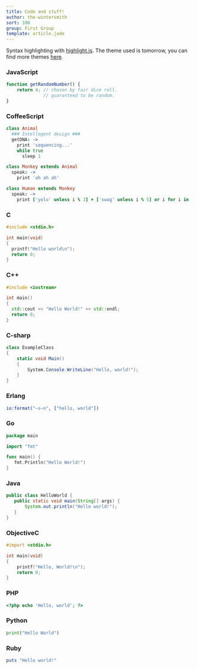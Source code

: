 ```yaml
---
title: Code and stuff!
author: the-wintersmith
sort: 100
group: First Group
template: article.jade
---
```


Syntax highlighting with [highlight.js](http://softwaremaniacs.org/soft/highlight/en/).
The theme used is tomorrow, you can find more themes [here](http://jmblog.github.io/color-themes-for-highlightjs/).

<span class="more"></span>

### JavaScript

```javascript
function getRandomNumber() {
    return 4; // chosen by fair dice roll.
              // guaranteed to be random.
}
```

### CoffeeScript

```coffeescript
class Animal
  ### Intellegent design ###
  getDNA: ->
    print 'sequencing...'
    while true
      sleep 1

class Monkey extends Animal
  speak: ->
    print 'ah ah ah'

class Human extends Monkey
  speak: ->
    print ['yolo' unless i % 3] + ['swag' unless i % 5] or i for i in [1..100]
```

### C

```c
#include <stdio.h>

int main(void)
{
  printf("Hello world\n");
  return 0;
}
```

### C++

```cpp
#include <iostream>

int main()
{
  std::cout << "Hello World!" << std::endl;
  return 0;
}
```

### C-sharp

```cs
class ExampleClass
{
    static void Main()
    {
        System.Console.WriteLine("Hello, world!");
    }
}
```

### Erlang

```erlang
io:format("~s~n", ["hello, world"])
```

### Go

```go
package main

import "fmt"

func main() {
   fmt.Println("Hello World!")
}
```

### Java

```java
public class HelloWorld {
   public static void main(String[] args) {
       System.out.println("Hello world!");
   }
}
```

### ObjectiveC

```objectivec
#import <stdio.h>

int main(void)
{
    printf("Hello, World!\n");
    return 0;
}
```

### PHP

```php
<?php echo 'Hello, world'; ?>
```

### Python

```python
print("Hello World")
```

### Ruby

```ruby
puts "Hello world!"
```
